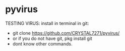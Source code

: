 # pyvirus

TESTING VIRUS:
install in terminal in git:
- git clone https://github.com/CRYSTAL7271/pyvirus/
- or if you do not have git, pkg install git
- dont know other commands.
